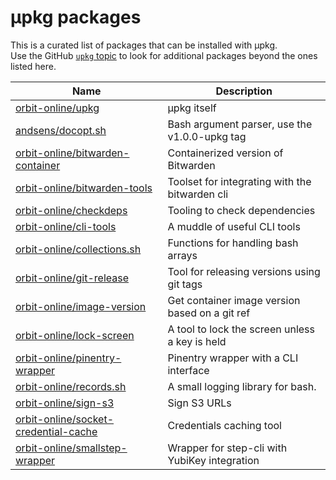 # μpkg packages

This is a curated list of packages that can be installed with μpkg.  
Use the GitHub [`upkg` topic](https://github.com/topics/upkg) to look
for additional packages beyond the ones listed here.

| Name                                                                                            | Description                                    |
| ----------------------------------------------------------------------------------------------- | ---------------------------------------------- |
| [orbit-online/upkg](https://github.com/orbit-online/upkg)                                       | μpkg itself                                    |
| [andsens/docopt.sh](https://github.com/andsens/docopt.sh)                                       | Bash argument parser, use the v1.0.0-upkg tag  |
| [orbit-online/bitwarden-container](https://github.com/orbit-online/bitwarden-container)         | Containerized version of Bitwarden             |
| [orbit-online/bitwarden-tools](https://github.com/orbit-online/bitwarden-tools)                 | Toolset for integrating with the bitwarden cli |
| [orbit-online/checkdeps](https://github.com/orbit-online/checkdeps)                             | Tooling to check dependencies                  |
| [orbit-online/cli-tools](https://github.com/orbit-online/cli-tools)                             | A muddle of useful CLI tools                   |
| [orbit-online/collections.sh](https://github.com/orbit-online/collections.sh)                   | Functions for handling bash arrays             |
| [orbit-online/git-release](https://github.com/orbit-online/git-release)                         | Tool for releasing versions using git tags     |
| [orbit-online/image-version](https://github.com/orbit-online/image-version)                     | Get container image version based on a git ref |
| [orbit-online/lock-screen](https://github.com/orbit-online/lock-screen)                         | A tool to lock the screen unless a key is held |
| [orbit-online/pinentry-wrapper](https://github.com/orbit-online/pinentry-wrapper)               | Pinentry wrapper with a CLI interface          |
| [orbit-online/records.sh](https://github.com/orbit-online/records.sh)                           | A small logging library for bash.              |
| [orbit-online/sign-s3](https://github.com/orbit-online/sign-s3)                                 | Sign S3 URLs                                   |
| [orbit-online/socket-credential-cache](https://github.com/orbit-online/socket-credential-cache) | Credentials caching tool                       |
| [orbit-online/smallstep-wrapper](https://github.com/orbit-online/smallstep-wrapper)             | Wrapper for step-cli with YubiKey integration  |

